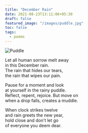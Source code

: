 ```yaml
---
title: "December Rain"
date: 2021-08-23T13:11:06+05:30
draft: false
featured_image: "/images/puddle.jpg"
toc: false
tags:
  - poems
---
```


![Puddle](/images/puddle.jpg)

Let all human sorrow melt away  
in this December rain.  
The rain that hides our tears,  
the rain that wipes our pain.  

Pause for a moment and look  
at yourself in the rainy puddle.  
Reflect, repent, rejoice. But move on  
when a drop falls, creates a muddle.  

When clock strikes twelve  
and rain greets the new year,  
hold close and don't let go  
of everyone you deem dear.  
